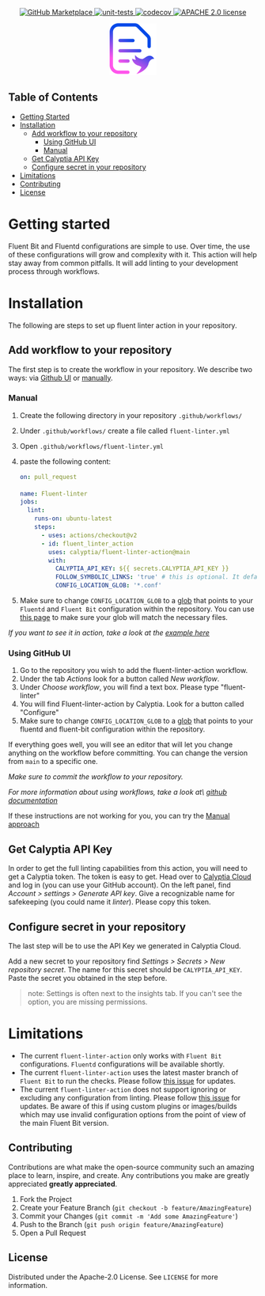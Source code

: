 <p align="center">
    <a href="https://github.com/marketplace/actions/fluent-linter-action">
      <img src="https://img.shields.io/badge/Marketplace-v2-undefined.svg?logo=github&logoColor=white&style=flat" alt="GitHub Marketplace" />
    </a>
    <a href="https://github.com/calyptia/fluent-lint-action/actions/workflows/unit-tests.yml">
      <img src="https://github.com/calyptia/fluent-linter-action/actions/workflows/unit-tests.yml/badge.svg" alt="unit-tests" />
    </a>
    <a href="https://codecov.io/gh/calyptia/fluent-linter-action">
      <img src="https://codecov.io/gh/calyptia/fluent-linter-action/branch/main/graph/badge.svg?token=48gHuQl8zV" alt="codecov" />
    </a>
  <a href="https://github.com/calyptia/fluent-linter-action/blob/main/LICENSE">
      <img src="https://img.shields.io/github/license/calyptia/fluent-linter-action" alt="APACHE 2.0 license" />
    </a>
</p>

<p align="center">
  <a href="https://github.com/calyptia/fluent-linter-action">
    <img src="logo.svg" alt="Logo" width="95" height="105">
  </a>

  </p>

## Table of Contents

- [Getting Started](#getting-started)
- [Installation](#installation)
  - [Add workflow to your repository](#add-workflow-to-your-repository)
    - [Using GitHub UI](#using-github-ui)
    - [Manual](#manual)
  - [Get Calyptia API Key](#get-calyptia-api-key)
  - [Configure secret in your repository](#configure-secret-in-your-repository)
- [Limitations](#limitations)
- [Contributing](#contributing)
- [License](#license)

# Getting started

Fluent Bit and Fluentd configurations are simple to use. Over time, the use of these configurations will grow and complexity with it. This action will help stay away from common pitfalls. It will add linting to your development process through workflows.

# Installation

The following are steps to set up fluent linter action in your repository.

## Add workflow to your repository

The first step is to create the workflow in your repository. We describe two ways: via [Github UI](#using-github-ui) or [manually](#manual).

### Manual

1. Create the following directory in your repository `.github/workflows/`
1. Under `.github/workflows/` create a file called `fluent-linter.yml`
1. Open `.github/workflows/fluent-linter.yml`
1. paste the following content:

   ```yml
   on: pull_request

   name: Fluent-linter
   jobs:
     lint:
       runs-on: ubuntu-latest
       steps:
         - uses: actions/checkout@v2
         - id: fluent_linter_action
           uses: calyptia/fluent-linter-action@main
           with:
             CALYPTIA_API_KEY: ${{ secrets.CALYPTIA_API_KEY }}
             FOLLOW_SYMBOLIC_LINKS: 'true' # this is optional. It defaults to false.
             CONFIG_LOCATION_GLOB: '*.conf'
   ```

1. Make sure to change `CONFIG_LOCATION_GLOB` to a [glob](<https://en.wikipedia.org/wiki/Glob_(programming)>) that points to your `Fluentd` and `Fluent Bit` configuration within the repository. You can use [this page](https://globster.xyz/) to make sure your glob will match the necessary files.

_If you want to see it in action, take a look at the [example here](https://github.com/calyptia/fluent-linter-action/pull/9)_

### Using GitHub UI

1. Go to the repository you wish to add the fluent-linter-action workflow.
1. Under the tab _Actions_ look for a button called _New workflow_.
1. Under _Choose workflow_, you will find a text box. Please type "fluent-linter"
1. You will find Fluent-linter-action by Calyptia. Look for a button called "Configure"
1. Make sure to change `CONFIG_LOCATION_GLOB` to a [glob](<https://en.wikipedia.org/wiki/Glob_(programming)>) that points to your fluentd and fluent-bit configuration within the repository.

If everything goes well, you will see an editor that will let you change anything on the workflow before committing. You can change the version from `main` to a specific one.

_Make sure to commit the workflow to your repository._

_For more information about using workflows, take a look at\ [github documentation](https://docs.github.com/en/actions/learn-github-actions/using-starter-workflows)_

If these instructions are not working for you, you can try the [Manual approach](#Manual)

## Get Calyptia API Key

In order to get the full linting capabilities from this action, you will need to get a Calyptia token. The token is easy to get. Head over to [Calyptia Cloud](https://cloud.calyptia.com/) and log in (you can use your GitHub account). On the left panel, find _Account > settings > Generate API key_. Give a recognizable name for safekeeping (you could name it _linter_). Please copy this token.

## Configure secret in your repository

The last step will be to use the API Key we generated in Calyptia Cloud.

Add a new secret to your repository find _Settings > Secrets > New repository secret_. The name for this secret should be `CALYPTIA_API_KEY`. Paste the secret you obtained in the step before.

> note: Settings is often next to the insights tab. If you can't see the option, you are missing permissions.

# Limitations

- The current `fluent-linter-action` only works with `Fluent Bit` configurations. `Fluentd` configurations will be available shortly.
- The current `fluent-linter-action` uses the latest master branch of `Fluent Bit` to run the checks. Please follow [this issue](https://github.com/calyptia/fluent-linter-action/issues/18) for updates.
- The current `fluent-linter-action` does not support ignoring or excluding any configuration from linting. Please follow [this issue](https://github.com/calyptia/fluent-linter-action/issues/19) for updates. Be aware of this if using custom plugins or images/builds which may use invalid configuration options from the point of view of the main Fluent Bit version.

<!-- CONTRIBUTING -->

## Contributing

Contributions are what make the open-source community such an amazing place to learn, inspire, and create. Any contributions you make are greatly appreciated **greatly appreciated**.

1. Fork the Project
2. Create your Feature Branch (`git checkout -b feature/AmazingFeature`)
3. Commit your Changes (`git commit -m 'Add some AmazingFeature'`)
4. Push to the Branch (`git push origin feature/AmazingFeature`)
5. Open a Pull Request

<!-- LICENSE -->

## License

Distributed under the Apache-2.0 License. See `LICENSE` for more information.
